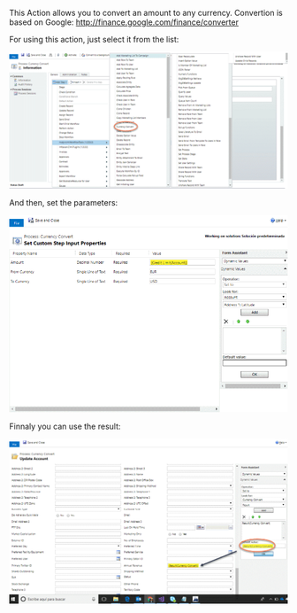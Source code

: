 This Action allows you to convert an amount to any currency.
Convertion is based on Google: http://finance.google.com/finance/converter

For using this action, just select it from the list:

![](CurrencyConvert1.gif)

And then, set the parameters:

![](CurrencyConvert2.gif)

Finnaly you can use the result:

![](CurrencyConvert3.gif)
